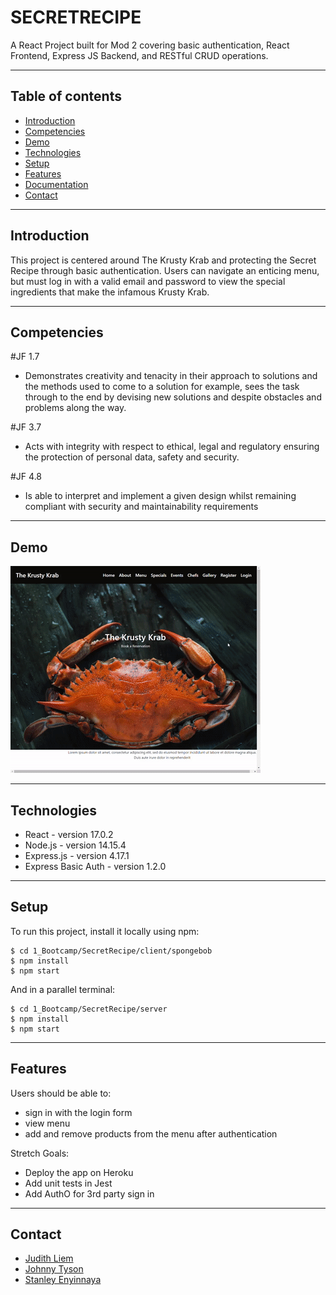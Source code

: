 # SECRETRECIPE

A React Project built for Mod 2 covering basic authentication, React Frontend, Express JS Backend, and RESTful CRUD operations.

---

## Table of contents

- [Introduction](#introduction)
- [Competencies](#competencies)
- [Demo](#demo)
- [Technologies](#technologies)
- [Setup](#setup)
- [Features](#features)
- [Documentation](#documentation)
- [Contact](#contact)

---

## Introduction

This project is centered around The Krusty Krab and protecting the Secret Recipe through basic authentication. Users can navigate an enticing menu, but must log in with a valid email and password to view the special ingredients that make the infamous Krusty Krab.

---

## Competencies

#JF 1.7

- Demonstrates creativity and tenacity in their approach to
solutions and the methods used to come to a solution for example,
sees the task through to the end by devising new solutions and
despite obstacles and problems along the way.

#JF 3.7

- Acts with integrity with respect to ethical, legal and regulatory
ensuring the protection of personal data, safety and security.

#JF 4.8

- Is able to interpret and implement a given design whilst remaining
compliant with security and maintainability requirements

---

## Demo

![Demo](./KrustyDemo.gif)

---

## Technologies

- React - version 17.0.2
- Node.js - version 14.15.4
- Express.js - version 4.17.1
- Express Basic Auth - version 1.2.0

---

## Setup

To run this project, install it locally using npm:

```
$ cd 1_Bootcamp/SecretRecipe/client/spongebob
$ npm install
$ npm start
```

And in a parallel terminal:

```
$ cd 1_Bootcamp/SecretRecipe/server
$ npm install
$ npm start
```

---

## Features

Users should be able to:

- sign in with the login form
- view menu
- add and remove products from the menu after authentication

Stretch Goals:

- Deploy the app on Heroku
- Add unit tests in Jest
- Add AuthO for 3rd party sign in

---

## Contact

- [Judith Liem](https://github.com/jjliem)
- [Johnny Tyson](https://github.com/Tyson3rd)
- [Stanley Enyinnaya](https://github.com/ifeanchi)
